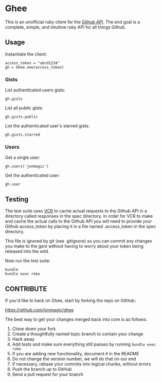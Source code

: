 Ghee
==================

This is an unofficial ruby client for the [Github API](http://developer.github.com/v3/). The end goal is a complete, simple, and intuitive ruby API for all things Github.

Usage
-----

Instantiate the client:

    access_token = "abcd1234"
    gh = Ghee.new(access_token)

### Gists

List authenticated users gists:

    gh.gists

List all public gists:

    gh.gists.public

List the authenticated user's starred gists:

    gh.gists.starred

### Users

Get a single user:

    gh.users('jonmagic')


Get the authenticated user:

    gh.user

Testing
-------

The test suite uses [VCR](https://github.com/myronmarston/vcr) to cache actual requests to the Github API in a directory called responses in the spec directory. In order for VCR to make and cache the actual calls to the Github API you will need to provide your Github access_token by placing it in a file named .access_token in the spec directory.

This file is ignored by git (see .gitignore) so you can commit any changes you make to the gem without having to worry about your token being released into the wild.

Now run the test suite:

    bundle
    bundle exec rake

CONTRIBUTE
----------

If you'd like to hack on Ghee, start by forking the repo on GitHub:

https://github.com/jonmagic/ghee

The best way to get your changes merged back into core is as follows:

1. Clone down your fork
1. Create a thoughtfully named topic branch to contain your change
1. Hack away
1. Add tests and make sure everything still passes by running `bundle exec rake`
1. If you are adding new functionality, document it in the README
1. Do not change the version number, we will do that on our end
1. If necessary, rebase your commits into logical chunks, without errors
1. Push the branch up to GitHub
1. Send a pull request for your branch